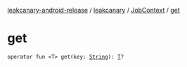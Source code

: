 [leakcanary-android-release](../../index.md) / [leakcanary](../index.md) / [JobContext](index.md) / [get](./get.md)

# get

`operator fun <T> get(key: `[`String`](https://kotlinlang.org/api/latest/jvm/stdlib/kotlin/-string/index.html)`): `[`T`](get.md#T)`?`